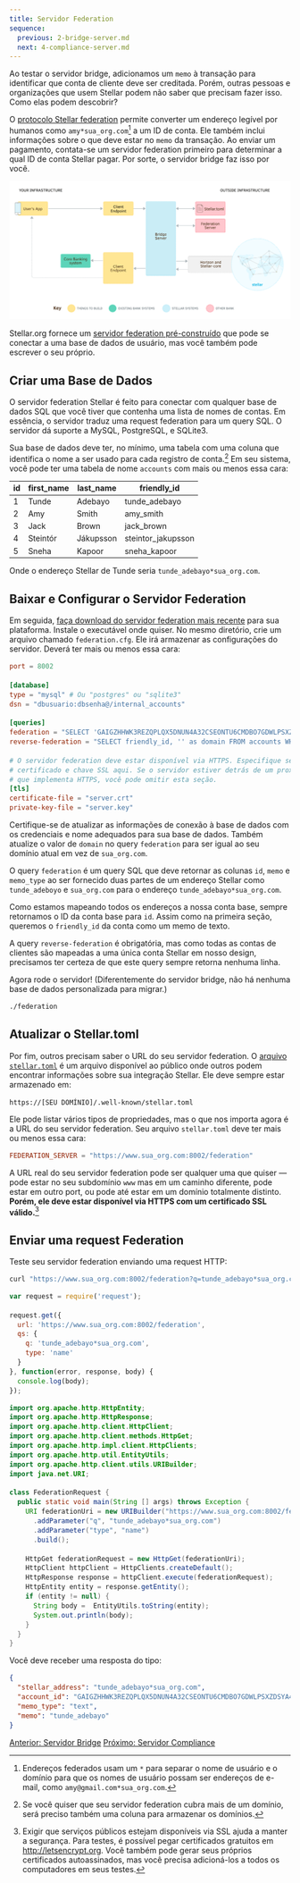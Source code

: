```yaml
---
title: Servidor Federation
sequence:
  previous: 2-bridge-server.md
  next: 4-compliance-server.md
---
```


Ao testar o servidor bridge, adicionamos um `memo` à transação para identificar que conta de cliente deve ser creditada. Porém, outras pessoas e organizações que usem Stellar podem não saber que precisam fazer isso. Como elas podem descobrir?

O [protocolo Stellar federation](../concepts/federation.md) permite converter um endereço legível por humanos como `amy*sua_org.com`[^friendly_names] a um ID de conta. Ele também inclui informações sobre o que deve estar no `memo` da transação. Ao enviar um pagamento, contata-se um servidor federation primeiro para determinar a qual ID de conta Stellar pagar. Por sorte, o servidor bridge faz isso por você.

![Payment flow diagram](assets/anchor-send-payment-federation.png)

Stellar.org fornece um [servidor federation pré-construído](https://github.com/stellar/go/tree/master/services/federation) que pode se conectar a uma base de dados de usuário, mas você também pode escrever o seu próprio.


## Criar uma Base de Dados

O servidor federation Stellar é feito para conectar com qualquer base de dados SQL que você tiver que contenha uma lista de nomes de contas. Em essência, o servidor traduz uma request federation para um query SQL. O servidor dá suporte a MySQL, PostgreSQL, e SQLite3.

Sua base de dados deve ter, no mínimo, uma tabela com uma coluna que identifica o nome a ser usado para cada registro de conta.[^federation_tables] Em seu sistema, você pode ter uma tabela de nome `accounts` com mais ou menos essa cara:

| id | first_name | last_name | friendly_id         |
|----|------------|-----------|---------------------|
| 1  | Tunde      | Adebayo   | tunde_adebayo       |
| 2  | Amy        | Smith     | amy_smith           |
| 3  | Jack       | Brown     | jack_brown          |
| 4  | Steintór   | Jákupsson | steintor_jakupsson  |
| 5  | Sneha      | Kapoor    | sneha_kapoor        |

Onde o endereço Stellar de Tunde seria `tunde_adebayo*sua_org.com`.


## Baixar e Configurar o Servidor Federation

Em seguida, [faça download do servidor federation mais recente](https://github.com/stellar/go/releases) para sua plataforma. Instale o executável onde quiser. No mesmo diretório, crie um arquivo chamado `federation.cfg`. Ele irá armazenar as configurações do servidor. Deverá ter mais ou menos essa cara:

<code-example name="federation.cfg">

```toml
port = 8002

[database]
type = "mysql" # Ou "postgres" ou "sqlite3"
dsn = "dbusuario:dbsenha@/internal_accounts"

[queries]
federation = "SELECT 'GAIGZHHWK3REZQPLQX5DNUN4A32CSEONTU6CMDBO7GDWLPSXZDSYA4BU' as id, friendly_id as memo, 'text' as memo_type FROM accounts WHERE friendly_id = ? AND ? = 'sua_org.com'"
reverse-federation = "SELECT friendly_id, '' as domain FROM accounts WHERE ? = ''"

# O servidor federation deve estar disponível via HTTPS. Especifique seu
# certificado e chave SSL aqui. Se o servidor estiver detrás de um proxy ou load balancer
# que implementa HTTPS, você pode omitir esta seção.
[tls]
certificate-file = "server.crt"
private-key-file = "server.key"
```

</code-example>

Certifique-se de atualizar as informações de conexão à base de dados com os credenciais e nome adequados para sua base de dados. Também atualize o valor de `domain` no query `federation` para ser igual ao seu domínio atual em vez de `sua_org.com`.

O query `federation` é um query SQL que deve retornar as colunas `id`, `memo` e `memo_type` ao ser fornecido duas partes de um endereço Stellar como `tunde_adeboyo` e `sua_org.com` para o endereço `tunde_adebayo*sua_org.com`.

Como estamos mapeando todos os endereços a nossa conta base, sempre retornamos o ID da conta base para `id`. Assim como na primeira seção, queremos o `friendly_id` da conta como um memo de texto.

A query `reverse-federation` é obrigatória, mas como todas as contas de clientes são mapeadas a uma única conta Stellar em nosso design, precisamos ter certeza de que este query sempre retorna nenhuma linha.

Agora rode o servidor! (Diferentemente do servidor bridge, não há nenhuma base de dados personalizada para migrar.)

```bash
./federation
```


## Atualizar o Stellar.toml

Por fim, outros precisam saber o URL do seu servidor federation. O [arquivo `stellar.toml`](../concepts/stellar-toml.md) é um arquivo disponível ao público onde outros podem encontrar informações sobre sua integração Stellar. Ele deve sempre estar armazenado em:

`https://[SEU DOMÍNIO]/.well-known/stellar.toml`

Ele pode listar vários tipos de propriedades, mas o que nos importa agora é a URL do seu servidor federation. Seu arquivo `stellar.toml` deve ter mais ou menos essa cara:

<code-example name="stellar.toml">

```toml
FEDERATION_SERVER = "https://www.sua_org.com:8002/federation"
```

</code-example>

A URL real do seu servidor federation pode ser qualquer uma que quiser — pode estar no seu subdomínio `www` mas em um caminho diferente, pode estar em outro port, ou pode até estar em um domínio totalmente distinto. **Porém, ele deve estar disponível via HTTPS com um certificado SSL válido.**[^ssl]


## Enviar uma request Federation

Teste seu servidor federation enviando uma request HTTP:

<code-example name="Requisitar Informações Federation">

```bash
curl "https://www.sua_org.com:8002/federation?q=tunde_adebayo*sua_org.com&type=name"
```

```js
var request = require('request');

request.get({
  url: 'https://www.sua_org.com:8002/federation',
  qs: {
    q: 'tunde_adebayo*sua_org.com',
    type: 'name'
  }
}, function(error, response, body) {
  console.log(body);
});
```

```java
import org.apache.http.HttpEntity;
import org.apache.http.HttpResponse;
import org.apache.http.client.HttpClient;
import org.apache.http.client.methods.HttpGet;
import org.apache.http.impl.client.HttpClients;
import org.apache.http.util.EntityUtils;
import org.apache.http.client.utils.URIBuilder;
import java.net.URI;

class FederationRequest {
  public static void main(String [] args) throws Exception {
    URI federationUri = new URIBuilder("https://www.sua_org.com:8002/federation")
      .addParameter("q", "tunde_adebayo*sua_org.com")
      .addParameter("type", "name")
      .build();

    HttpGet federationRequest = new HttpGet(federationUri);
    HttpClient httpClient = HttpClients.createDefault();
    HttpResponse response = httpClient.execute(federationRequest);
    HttpEntity entity = response.getEntity();
    if (entity != null) {
      String body =  EntityUtils.toString(entity);
      System.out.println(body);
    }
  }
}
```

</code-example>

Você deve receber uma resposta do tipo:

```json
{
  "stellar_address": "tunde_adebayo*sua_org.com",
  "account_id": "GAIGZHHWK3REZQPLQX5DNUN4A32CSEONTU6CMDBO7GDWLPSXZDSYA4BU",
  "memo_type": "text",
  "memo": "tunde_adebayo"
}
```

<nav class="sequence-navigation">
  <a rel="prev" href="2-bridge-server.md">Anterior: Servidor Bridge</a>
  <a rel="next" href="4-compliance-server.md">Próximo: Servidor Compliance</a>
</nav>


[^friendly_names]: Endereços federados usam um `*` para separar o nome de usuário e o domínio para que os nomes de usuário possam ser endereços de e-mail, como `amy@gmail.com*sua_org.com`.

[^federation_tables]: Se você quiser que seu servidor federation cubra mais de um domínio, será preciso também uma coluna para armazenar os domínios.

[^ssl]: Exigir que serviços públicos estejam disponíveis via SSL ajuda a manter a segurança. Para testes, é possível pegar certificados gratuitos em http://letsencrypt.org. Você também pode gerar seus próprios certificados autoassinados, mas você precisa adicioná-los a todos os computadores em seus testes.
